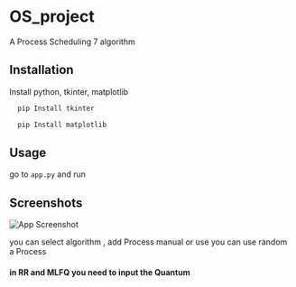 
# OS_project

A Process Scheduling 7 algorithm




## Installation

Install python, tkinter, matplotlib

```bash
  pip Install tkinter
```
```bash
  pip Install matplotlib
```
    
## Usage
go to ```app.py``` and run 




## Screenshots

![App Screenshot](https://github.com/user-attachments/assets/9b23b06b-635b-4760-a57a-bcbda88323d4)

you can select algorithm , add Process manual or use you can use random a Process
#### in RR and MLFQ you need to input the Quantum 



